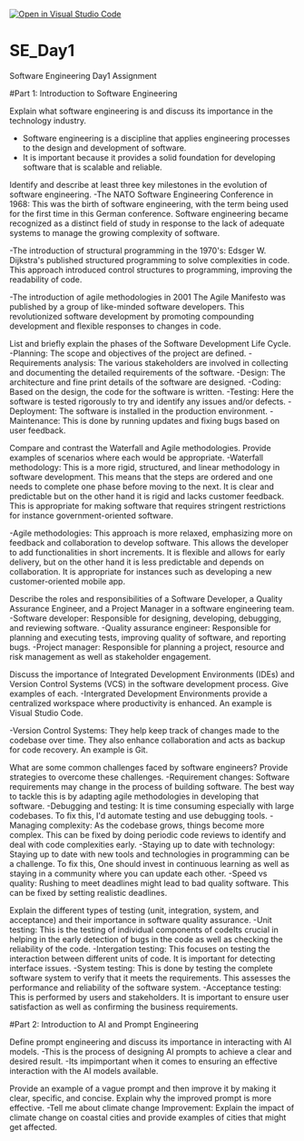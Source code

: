 [![Open in Visual Studio Code](https://classroom.github.com/assets/open-in-vscode-2e0aaae1b6195c2367325f4f02e2d04e9abb55f0b24a779b69b11b9e10269abc.svg)](https://classroom.github.com/online_ide?assignment_repo_id=15574778&assignment_repo_type=AssignmentRepo)
# SE_Day1
Software Engineering Day1 Assignment

#Part 1: Introduction to Software Engineering

Explain what software engineering is and discuss its importance in the technology industry.
- Software engineering is a discipline that applies engineering processes to the design and development of software.
- It is important because it provides a solid foundation for developing software that is scalable and reliable.

Identify and describe at least three key milestones in the evolution of software engineering.
-The NATO Software Engineering Conference in 1968: 
This was the birth of software engineering, with the term being used for the first time in this German conference. 
Software engineering became recognized as a distinct field of study in response to the lack of adequate systems to manage the growing complexity of software.

-The introduction of structural programming in the 1970's:
Edsger W. Dijkstra's published structured programming to solve complexities in code.
This approach introduced control structures to programming, improving the readability of code.

-The introduction of agile methodologies in 2001
The Agile Manifesto was published by a group of like-minded software developers.
This revolutionized software development by promoting compounding development and flexible responses to changes in code.

List and briefly explain the phases of the Software Development Life Cycle.
-Planning: The scope and objectives of the project are defined. 
-Requirements analysis: The various stakeholders are involved in collecting and documenting the detailed requirements of the software.
-Design: The architecture and fine print details of the software are designed.
-Coding: Based on the design, the code for the software is written.
-Testing: Here the software is tested rigorously to try and identify any issues and/or defects.
-Deployment: The software is installed in the production environment.
-Maintenance: This is done by running updates and fixing bugs based on user feedback.

Compare and contrast the Waterfall and Agile methodologies. Provide examples of scenarios where each would be appropriate.
-Waterfall methodology:
This is a more rigid, structured, and linear methodology in software development. This means that the steps are ordered and one needs to complete one phase before moving to the next. 
It is clear and predictable but on the other hand it is rigid and lacks customer feedback.
This is appropriate for making software that requires stringent restrictions for instance government-oriented software.

-Agile methodologies:
This approach is more relaxed, emphasizing more on feedback and collaboration to develop software. This allows the developer to add functionalities in short increments.
It is flexible and allows for early delivery, but on the other hand it is less predictable and depends on collaboration.
It is appropriate for instances such as developing a new customer-oriented mobile app.

Describe the roles and responsibilities of a Software Developer, a Quality Assurance Engineer, and a Project Manager in a software engineering team.
-Software developer: Responsible for designing, developing, debugging, and reviewing software.
-Quality assurance engineer: Responsible for planning and executing tests, improving quality of software, and reporting bugs.
-Project manager: Responsible for planning a project, resource and risk management as well as stakeholder engagement. 


Discuss the importance of Integrated Development Environments (IDEs) and Version Control Systems (VCS) in the software development process. Give examples of each.
-Intergrated Development Environments provide a centralized workspace where productivity is enhanced. 
An example is Visual Studio Code.

-Version Control Systems: They help keep track of changes made to the codebase over time. They also enhance collaboration and acts as backup for code recovery.
An example is Git.

What are some common challenges faced by software engineers? Provide strategies to overcome these challenges.
-Requirement changes: Software requirements may change in the process of building software. The best way to tackle this is by adapting agile methodologies in developing that software.
-Debugging and testing: It is time consuming especially with large codebases. To fix this, I'd automate testing and use debugging tools.
-Managing complexity: As the codebase grows, things become more complex. This can be fixed by doing periodic code reviews to identify and deal with code complexities early. 
-Staying up to date with technology: Staying up to date with new tools and technologies in programming can be a challenge. To fix this, One should invest in continuous learning as well as staying in a community where you can update each other.
-Speed vs quality: Rushing to meet deadlines might lead to bad quality software. This can be fixed by setting realistic deadlines.


Explain the different types of testing (unit, integration, system, and acceptance) and their importance in software quality assurance.
-Unit testing: This is the testing of individual components of codeIts crucial in helping in the early detection of bugs in the code as well as checking the reliability of the code. 
-Intergation testing: This focuses on testing the interaction between different units of code. It is important for detecting interface issues.
-System testing: This is done by testing the complete software system to verify that it meets the requirements. This assesses the performance and reliability of the software system. 
-Acceptance testing: This is performed by users and stakeholders. It is important to ensure user satisfaction as well as confirming the business requirements. 

#Part 2: Introduction to AI and Prompt Engineering


Define prompt engineering and discuss its importance in interacting with AI models.
-This is the process of designing AI prompts to achieve a clear and desired result.
-Its impimportant when it comes to ensuring an effective interaction with the AI models available. 

Provide an example of a vague prompt and then improve it by making it clear, specific, and concise. Explain why the improved prompt is more effective.
-Tell me about climate change
Improvement: Explain the impact of climate change on coastal cities and provide examples of cities that might get affected.
